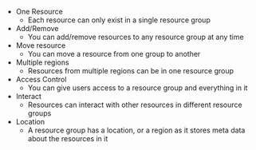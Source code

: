 * One Resource
	* Each resource can only exist in a single resource group
* Add/Remove
	* You can add/remove resources to any resource group at any time
* Move resource
	* You can move a resource from one group to another
* Multiple regions
	* Resources from multiple regions can be in one resource group
* Access Control
	* You can give users access to a resource group and everything in it
* Interact
	* Resources can interact with other resources in different resource groups
* Location
	* A resource group has a location, or a region as it stores meta data about the resources in it